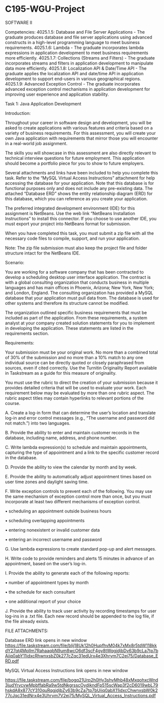 # C195-WGU-Project

SOFTWARE II

Competencies:
4025.1.5: Database and File Server Applications - The graduate produces database and file server applications using advanced constructs in a high-level programming language to meet business requirements.
4025.1.6: Lambda - The graduate incorporates lambda expressions in application development to meet business requirements more efficiently.
4025.1.7: Collections (Streams and Filters) - The graduate incorporates streams and filters in application development to manipulate data more efficiently.
4025.1.8: Localization API & Date/Time API - The graduate applies the localization API and date/time API in application development to support end-users in various geographical regions.
4025.1.9: Advanced Exception Control - The graduate incorporates advanced exception control mechanisms in application development for improving user experience and application stability.

Task 1: Java Application Development

Introduction:

Throughout your career in software design and development, you will be asked to create applications with various features and criteria based on a variety of business requirements. For this assessment, you will create your own Java application with requirements that mirror those you will encounter in a real-world job assignment.

The skills you will showcase in this assessment are also directly relevant to technical interview questions for future employment. This application should become a portfolio piece for you to show to future employers.

Several attachments and links have been included to help you complete this task. Refer to the “MySQL Virtual Access Instructions” attachment for help accessing the database for your application. Note that this database is for functional purposes only and does not include any pre-existing data. The attached “Database ERD” shows the entity relationship diagram (ERD) for this database, which you can reference as you create your application.

The preferred integrated development environment (IDE) for this assignment is NetBeans. Use the web link “NetBeans Installation Instructions” to install this connector. If you choose to use another IDE, you must export your project into NetBeans format for submission. 

When you have completed this task, you must submit a zip file with all the necessary code files to compile, support, and run your application. 

Note: The zip file submission must also keep the project file and folder structure intact for the NetBeans IDE.

Scenario:

You are working for a software company that has been contracted to develop a scheduling desktop user interface application. The contract is with a global consulting organization that conducts business in multiple languages and has main offices in Phoenix, Arizona; New York, New York; and London, England. The consulting organization has provided a MySQL database that your application must pull data from. The database is used for other systems and therefore its structure cannot be modified.

The organization outlined specific business requirements that must be included as part of the application. From these requirements, a system analyst at your company created solution statements for you to implement in developing the application. These statements are listed in the requirements section.

Requirements:

Your submission must be your original work. No more than a combined total of 30% of the submission and no more than a 10% match to any one individual source can be directly quoted or closely paraphrased from sources, even if cited correctly. Use the Turnitin Originality Report available in Taskstream as a guide for this measure of originality.

You must use the rubric to direct the creation of your submission because it provides detailed criteria that will be used to evaluate your work. Each requirement below may be evaluated by more than one rubric aspect. The rubric aspect titles may contain hyperlinks to relevant portions of the course.

A.  Create a log-in form that can determine the user’s location and translate log-in and error control messages (e.g., “The username and password did not match.”) into two languages.

 

B.  Provide the ability to enter and maintain customer records in the database, including name, address, and phone number.

 

C.  Write lambda expression(s) to schedule and maintain appointments, capturing the type of appointment and a link to the specific customer record in the database.

 

D.  Provide the ability to view the calendar by month and by week.

 

E.  Provide the ability to automatically adjust appointment times based on user time zones and daylight saving time.

 

F.  Write exception controls to prevent each of the following. You may use the same mechanism of exception control more than once, but you must incorporate at least two different mechanisms of exception control.

 

•  scheduling an appointment outside business hours

•  scheduling overlapping appointments

•  entering nonexistent or invalid customer data

•  entering an incorrect username and password

 

G.  Use lambda expressions to create standard pop-up and alert messages.

 

H.  Write code to provide reminders and alerts 15 minutes in advance of an appointment, based on the user’s log-in.

 

I.   Provide the ability to generate each of the following reports:

 

•  number of appointment types by month

•  the schedule for each consultant

•  one additional report of your choice

 

J.   Provide the ability to track user activity by recording timestamps for user log-ins in a .txt file. Each new record should be appended to the log file, if the file already exists.

FILE ATTACHMENTS:
 	
Database ERD link opens in new window
https://file.taskstream.com/file/blij18Uk12h0HupfhvM04k7xMx8r5tdW118kkdY27qt4Mpllm7RahaaqbN9um8wcO6df3scF4gy8tWqgjdjbDv63b9cLa7tp7bAiiq0abY11idxcRhwnxsbZ0k277cZqc31edUrx4e3Xhrym7C2ej75/Database_ERD.pdf


MySQL Virtual Access Instructions link opens in new window

https://file.taskstream.com/file/bogq21Urp2h0Hy3shvMhb48xMxqohxcWnd3judYrvcvwMpbffabRa9w5tdNkgrsscOydjkndFp515scWap3f2cD6019wbL79hskdA8x877cY310quRqgjdjbZv63b9cZa7tp7bUiiq0abX11idxcChwnxsbW0k277cJqc31edNrx4e3Uhrym7V2ej75/MySQL_Virtual_Access_Instructions.pdf




